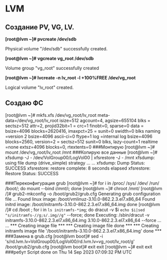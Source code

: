 # LVM

## Создание PV, VG, LV.

**[root@lvm ~]# pvcreate /dev/sdb**

Physical volume "/dev/sdb" successfully created.

**[root@lvm ~]# vgcreate vg_root /dev/sdb**

  Volume group "vg_root" successfully created
  
**[root@lvm ~]# lvcreate -n lv_root -l +100%FREE /dev/vg_root**

  Logical volume "lv_root" created.

## Создаю ФС
[root@lvm ~]# mkfs.xfs /dev/vg_root/lv_root
meta-data=/dev/vg_root/lv_root   isize=512    agcount=4, agsize=655104 blks
         =                       sectsz=512   attr=2, projid32bit=1
         =                       crc=1        finobt=0, sparse=0
data     =                       bsize=4096   blocks=2620416, imaxpct=25
         =                       sunit=0      swidth=0 blks
naming   =version 2              bsize=4096   ascii-ci=0 ftype=1
log      =internal log           bsize=4096   blocks=2560, version=2
         =                       sectsz=512   sunit=0 blks, lazy-count=1
realtime =none                   extsz=4096   blocks=0, rtextents=0
###Монтирую
[root@lvm ~]# mount /dev/vg_root/lv_root /mnt
###Копирую все данные
[root@lvm ~]# xfsdump -J - /dev/VolGroup00/LogVol00 | xfsrestore -J - /mnt
xfsdump: using file dump (drive_simple) strategy
...
...
xfsdump: Dump Status: SUCCESS
xfsrestore: restore complete: 8 seconds elapsed
xfsrestore: Restore Status: SUCCESS

###Переконфигурация grub
[root@lvm ~]# for i in /proc/ /sys/ /dev/ /run/ /boot/; do mount --bind $i /mnt/$i; done
[root@lvm ~]# chroot /mnt/
[root@lvm /]# grub2-mkconfig -o /boot/grub2/grub.cfg
Generating grub configuration file ...
Found linux image: /boot/vmlinuz-3.10.0-862.2.3.el7.x86_64
Found initrd image: /boot/initramfs-3.10.0-862.2.3.el7.x86_64.img
done
[root@lvm /]# cd /boot ; for i in `ls initramfs-*img`; do dracut -v $i `echo $i|sed "s/initramfs-//g;s/.img//g"` --force; done
Executing: /sbin/dracut -v initramfs-3.10.0-862.2.3.el7.x86_64.img 3.10.0-862.2.3.el7.x86_64 --force
...
...
*** Creating image file ***
*** Creating image file done ***
*** Creating initramfs image file '/boot/initramfs-3.10.0-862.2.3.el7.x86_64.img' done ***
###Замена в grub.cfg
[root@lvm boot]# sed -i 's/rd.lvm.lv=VolGroup00\/LogVol00/rd.lvm.lv=vg_root\/lv_root/g' /boot/grub2/grub.cfg
[root@lvm boot]# exit
exit
[root@lvm ~]# exit
exit
###ребут
Script done on Thu 14 Sep 2023 07:09:32 PM UTC
